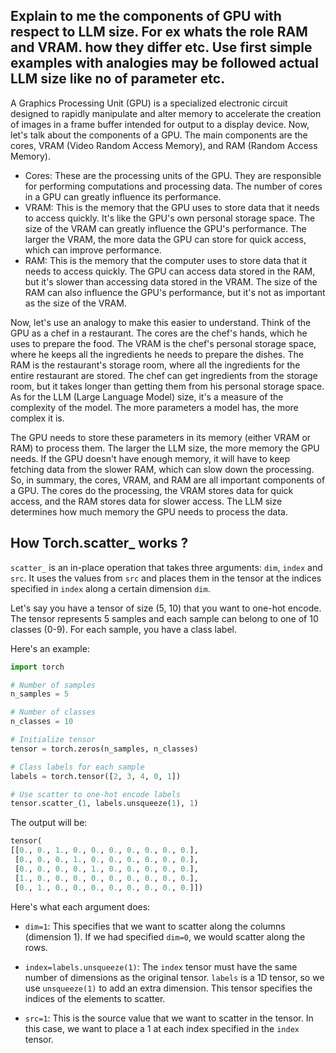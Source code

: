 ## Explain to me the components of GPU with respect to LLM size. For ex whats the role RAM and VRAM. how they differ etc. Use first simple examples with analogies may be followed actual LLM size like no of parameter etc.


A Graphics Processing Unit (GPU) is a specialized electronic circuit designed to rapidly manipulate and alter memory to accelerate the creation of images in a frame buffer intended for output to a display device.
Now, let's talk about the components of a GPU. The main components are the cores, VRAM (Video Random Access Memory), and RAM (Random Access Memory).

* Cores: These are the processing units of the GPU. They are responsible for performing computations and processing data. The number of cores in a GPU can greatly influence its performance.
* VRAM: This is the memory that the GPU uses to store data that it needs to access quickly. It's like the GPU's own personal storage space. The size of the VRAM can greatly influence the GPU's performance. The larger the VRAM, the more data the GPU can store for quick access, which can improve performance.
* RAM: This is the memory that the computer uses to store data that it needs to access quickly. The GPU can access data stored in the RAM, but it's slower than accessing data stored in the VRAM. The size of the RAM can also influence the GPU's performance, but it's not as important as the size of the VRAM.

Now, let's use an analogy to make this easier to understand. Think of the GPU as a chef in a restaurant. The cores are the chef's hands, which he uses to prepare the food. The VRAM is the chef's personal storage space, where he keeps all the ingredients he needs to prepare the dishes. The RAM is the restaurant's storage room, where all the ingredients for the entire restaurant are stored. The chef can get ingredients from the storage room, but it takes longer than getting them from his personal storage space.
As for the LLM (Large Language Model) size, it's a measure of the complexity of the model. The more parameters a model has, the more complex it is. 

The GPU needs to store these parameters in its memory (either VRAM or RAM) to process them. The larger the LLM size, the more memory the GPU needs. If the GPU doesn't have enough memory, it will have to keep fetching data from the slower RAM, which can slow down the processing.
So, in summary, the cores, VRAM, and RAM are all important components of a GPU. The cores do the processing, the VRAM stores data for quick access, and the RAM stores data for slower access. The LLM size determines how much memory the GPU needs to process the data.


## How Torch.scatter_ works ?

`scatter_` is an in-place operation that takes three arguments: `dim`, `index` and `src`. It uses the values from `src` and places them in the tensor at the indices specified in `index` along a certain dimension `dim`.

Let's say you have a tensor of size (5, 10) that you want to one-hot encode. The tensor represents 5 samples and each sample can belong to one of 10 classes (0-9). For each sample, you have a class label.

Here's an example:

```python
import torch

# Number of samples
n_samples = 5

# Number of classes
n_classes = 10

# Initialize tensor
tensor = torch.zeros(n_samples, n_classes)

# Class labels for each sample
labels = torch.tensor([2, 3, 4, 0, 1])

# Use scatter to one-hot encode labels
tensor.scatter_(1, labels.unsqueeze(1), 1)
```
The output will be:
```python
tensor(
[[0., 0., 1., 0., 0., 0., 0., 0., 0., 0.],
 [0., 0., 0., 1., 0., 0., 0., 0., 0., 0.],
 [0., 0., 0., 0., 1., 0., 0., 0., 0., 0.],
 [1., 0., 0., 0., 0., 0., 0., 0., 0., 0.],
 [0., 1., 0., 0., 0., 0., 0., 0., 0., 0.]])
```
Here's what each argument does:

- `dim=1`: This specifies that we want to scatter along the columns (dimension 1). If we had specified `dim=0`, we would scatter along the rows.

- `index=labels.unsqueeze(1)`: The `index` tensor must have the same number of dimensions as the original tensor. `labels` is a 1D tensor, so we use `unsqueeze(1)` to add an extra dimension. This tensor specifies the indices of the elements to scatter.

- `src=1`: This is the source value that we want to scatter in the tensor. In this case, we want to place a 1 at each index specified in the `index` tensor.

